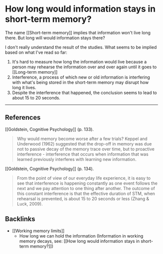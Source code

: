 # How long would information stays in short-term memory?
The name [[Short-term memory]] implies that information won't live long there. But long will would information stays there?

I don't really understand the result of the studies. What seems to be implied based on what I've read so far:
1. It's hard to measure how long the information would live because a person may rehearse the information over and over again until it goes to [[Long-term memory]]
2. Interference, a process of which new or old information is interfering with what's being stored in the short-term memory may disrupt how long it lives.
3. Despite the interference that happened, the conclusion seems to lead to about 15 to 20 seconds.

- - -
## References
[[Goldstein, Cognitive Psychology]] (p. 133).
> Why would memory become worse after a few trials? Keppel and Underwood (1962) suggested that the drop-off in memory was due not to passive decay of the memory trace over time, but to proactive interference - interference that occurs when information that was learned previously interferes with learning new information.

[[Goldstein, Cognitive Psychology]] (p. 134).
> From the point of view of our everyday life experience, it is easy to see that interference is happening constantly as one event follows the next and we pay attention to one thing after another. The outcome of this constant interference is that the effective duration of STM, when rehearsal is prevented, is about 15 to 20 seconds or less (Zhang & Luck, 2009).

## Backlinks
* [[Working memory limits]]
	* How long we can hold the information (Information in working memory decays, see: [[How long would information stays in short-term memory?]])

<!-- #evergreen -->

<!-- {BearID:0CA00918-DE69-4A2B-A6B1-06F2B2CE07DA-54416-00000A917629D999} -->
